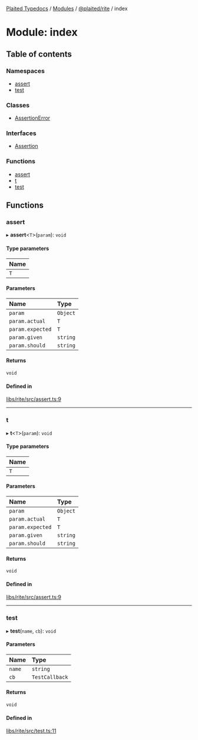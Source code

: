 [Plaited Typedocs](../README.md) / [Modules](../modules.md) / [@plaited/rite](plaited_rite.md) / index

# Module: index

## Table of contents

### Namespaces

- [assert](plaited_rite.index.assert.md)
- [test](plaited_rite.index.test.md)

### Classes

- [AssertionError](../classes/plaited_rite.index.AssertionError.md)

### Interfaces

- [Assertion](../interfaces/plaited_rite.index.Assertion.md)

### Functions

- [assert](plaited_rite.index.md#assert)
- [t](plaited_rite.index.md#t)
- [test](plaited_rite.index.md#test)

## Functions

### assert

▸ **assert**<`T`\>(`param`): `void`

#### Type parameters

| Name |
| :------ |
| `T` |

#### Parameters

| Name | Type |
| :------ | :------ |
| `param` | `Object` |
| `param.actual` | `T` |
| `param.expected` | `T` |
| `param.given` | `string` |
| `param.should` | `string` |

#### Returns

`void`

#### Defined in

[libs/rite/src/assert.ts:9](https://github.com/plaited/plaited/blob/c1fda74/libs/rite/src/assert.ts#L9)

___

### t

▸ **t**<`T`\>(`param`): `void`

#### Type parameters

| Name |
| :------ |
| `T` |

#### Parameters

| Name | Type |
| :------ | :------ |
| `param` | `Object` |
| `param.actual` | `T` |
| `param.expected` | `T` |
| `param.given` | `string` |
| `param.should` | `string` |

#### Returns

`void`

#### Defined in

[libs/rite/src/assert.ts:9](https://github.com/plaited/plaited/blob/c1fda74/libs/rite/src/assert.ts#L9)

___

### test

▸ **test**(`name`, `cb`): `void`

#### Parameters

| Name | Type |
| :------ | :------ |
| `name` | `string` |
| `cb` | `TestCallback` |

#### Returns

`void`

#### Defined in

[libs/rite/src/test.ts:11](https://github.com/plaited/plaited/blob/c1fda74/libs/rite/src/test.ts#L11)
